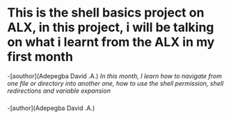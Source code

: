 # This is the shell basics project on ALX, in this project, i will be talking on what i learnt from the ALX in my first month
-[aouthor](Adepegba David .A.)
*In this month, I learn how to navigate from one file or directory into another one, how to use the shell permission, shell redirections and variable expansion*
###
-[author](Adepegba David .A.)
